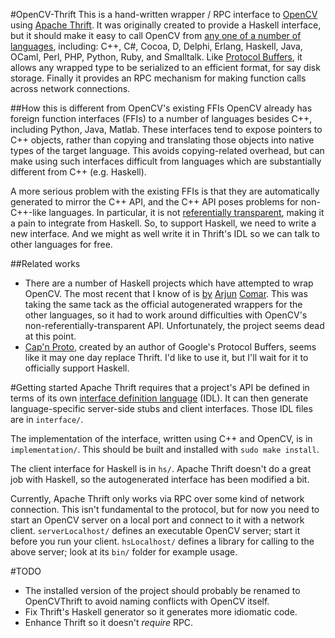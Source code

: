 #OpenCV-Thrift
This is a hand-written wrapper / RPC interface to [OpenCV](https://github.com/Itseez/opencv) using [Apache Thrift](https://github.com/apache/thrift).
It was originally created to provide a Haskell interface, but it should make it easy to call OpenCV from [any one of a number of languages](http://thrift.apache.org/docs/features/), including: C++, C#, Cocoa, D, Delphi, Erlang, Haskell, Java, OCaml, Perl, PHP, Python, Ruby, and Smalltalk.
Like [Protocol Buffers](https://developers.google.com/protocol-buffers/), it allows any wrapped type to be serialized to an efficient format, for say disk storage.
Finally it provides an RPC mechanism for making function calls across network connections.

##How this is different from OpenCV's existing FFIs
OpenCV already has foreign function interfaces (FFIs) to a number of languages besides C++, including Python, Java, Matlab.
These interfaces tend to expose pointers to C++ objects, rather than copying and translating those objects into native types of the target language.
This avoids copying-related overhead, but can make using such interfaces difficult from languages which are substantially different from C++ (e.g. Haskell).

A more serious problem with the existing FFIs is that they are automatically generated to mirror the C++ API, and the C++ API poses problems for non-C++-like languages.
In particular, it is not [referentially transparent](http://en.wikipedia.org/wiki/Referential_transparency_\(computer_science\)), making it a pain to integrate from Haskell.
So, to support Haskell, we need to write a new interface.
And we might as well write it in Thrift's IDL so we can talk to other languages for free.

##Related works

  * There are a number of Haskell projects which have attempted to wrap OpenCV.
The most recent that I know of is [by](https://github.com/arjuncomar/revelation) [Arjun](https://github.com/arjuncomar/opencv-raw) [Comar](https://github.com/arjuncomar/opencv).
This was taking the same tack as the official autogenerated wrappers for the other languages, so it had to work around difficulties with OpenCV's non-referentially-transparent API.
Unfortunately, the project seems dead at this point.
  * [Cap'n Proto](http://kentonv.github.io/capnproto/capnp-tool.html), created by an author of Google's Protocol Buffers, seems like it may one day replace Thrift.
I'd like to use it, but I'll wait for it to officially support Haskell.

#Getting started
Apache Thrift requires that a project's API be defined in terms of its own [interface definition language](http://thrift.apache.org/docs/idl/) (IDL).
It can then generate language-specific server-side stubs and client interfaces.
Those IDL files are in `interface/`.

The implementation of the interface, written using C++ and OpenCV, is in `implementation/`.
This should be built and installed with `sudo make install`.

The client interface for Haskell is in `hs/`.
Apache Thrift doesn't do a great job with Haskell, so the autogenerated interface has been modified a bit.

Currently, Apache Thrift only works via RPC over some kind of network connection.
This isn't fundamental to the protocol, but for now you need to start an OpenCV server on a local port and connect to it with a network client.
`serverLocalhost/` defines an executable OpenCV server; start it before you run your client.
`hsLocalhost/` defines a library for calling to the above server; look at its `bin/` folder for example usage.

#TODO

  * The installed version of the project should probably be renamed to OpenCVThrift to avoid naming conflicts with OpenCV itself.
  * Fix Thrift's Haskell generator so it generates more idiomatic code.
  * Enhance Thrift so it doesn't _require_ RPC.
